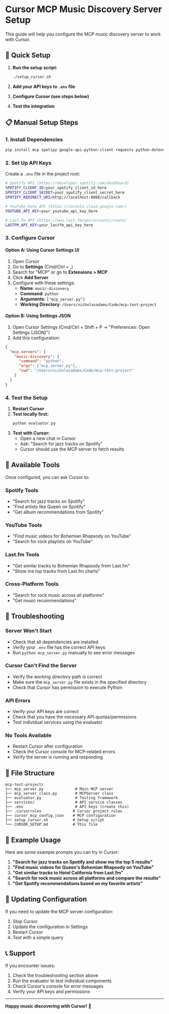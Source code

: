 # Cursor MCP Music Discovery Server Setup

This guide will help you configure the MCP music discovery server to work with Cursor.

## 🚀 Quick Setup

1. **Run the setup script:**
   ```bash
   ./setup_cursor.sh
   ```

2. **Add your API keys to `.env` file**
3. **Configure Cursor (see steps below)**
4. **Test the integration**

## 📋 Manual Setup Steps

### 1. Install Dependencies

```bash
pip install mcp spotipy google-api-python-client requests python-dotenv
```

### 2. Set Up API Keys

Create a `.env` file in the project root:

```bash
# Spotify API (https://developer.spotify.com/dashboard)
SPOTIFY_CLIENT_ID=your_spotify_client_id_here
SPOTIFY_CLIENT_SECRET=your_spotify_client_secret_here
SPOTIFY_REDIRECT_URI=http://localhost:8888/callback

# YouTube Data API (https://console.cloud.google.com/)
YOUTUBE_API_KEY=your_youtube_api_key_here

# Last.fm API (https://www.last.fm/api/account/create)
LASTFM_API_KEY=your_lastfm_api_key_here
```

### 3. Configure Cursor

#### Option A: Using Cursor Settings UI
1. Open Cursor
2. Go to **Settings** (Cmd/Ctrl + ,)
3. Search for "MCP" or go to **Extensions > MCP**
4. Click **Add Server**
5. Configure with these settings:
   - **Name**: `music-discovery`
   - **Command**: `python`
   - **Arguments**: `["mcp_server.py"]`
   - **Working Directory**: `/Users/nicholasadams/Code/mcp-test-project`

#### Option B: Using Settings JSON
1. Open Cursor Settings (Cmd/Ctrl + Shift + P → "Preferences: Open Settings (JSON)")
2. Add this configuration:

```json
{
  "mcp.servers": {
    "music-discovery": {
      "command": "python",
      "args": ["mcp_server.py"],
      "cwd": "/Users/nicholasadams/Code/mcp-test-project"
    }
  }
}
```

### 4. Test the Setup

1. **Restart Cursor**
2. **Test locally first:**
   ```bash
   python evaluator.py
   ```
3. **Test with Cursor:**
   - Open a new chat in Cursor
   - Ask: "Search for jazz tracks on Spotify"
   - Cursor should use the MCP server to fetch results

## 🎵 Available Tools

Once configured, you can ask Cursor to:

### Spotify Tools
- "Search for jazz tracks on Spotify"
- "Find artists like Queen on Spotify"
- "Get album recommendations from Spotify"

### YouTube Tools
- "Find music videos for Bohemian Rhapsody on YouTube"
- "Search for rock playlists on YouTube"

### Last.fm Tools
- "Get similar tracks to Bohemian Rhapsody from Last.fm"
- "Show me top tracks from Last.fm charts"

### Cross-Platform Tools
- "Search for rock music across all platforms"
- "Get music recommendations"

## 🔧 Troubleshooting

### Server Won't Start
- Check that all dependencies are installed
- Verify your `.env` file has the correct API keys
- Run `python mcp_server.py` manually to see error messages

### Cursor Can't Find the Server
- Verify the working directory path is correct
- Make sure the `mcp_server.py` file exists in the specified directory
- Check that Cursor has permission to execute Python

### API Errors
- Verify your API keys are correct
- Check that you have the necessary API quotas/permissions
- Test individual services using the evaluator

### No Tools Available
- Restart Cursor after configuration
- Check the Cursor console for MCP-related errors
- Verify the server is running and responding

## 📁 File Structure

```
mcp-test-project/
├── mcp_server.py              # Main MCP server
├── mcp_server_class.py        # MCPServer class
├── evaluator.py               # Testing framework
├── services/                  # API service classes
├── .env                       # API keys (create this)
├── .cursorrules              # Cursor project rules
├── cursor_mcp_config.json    # MCP configuration
├── setup_cursor.sh           # Setup script
└── CURSOR_SETUP.md           # This file
```

## 🎯 Example Usage

Here are some example prompts you can try in Cursor:

1. **"Search for jazz tracks on Spotify and show me the top 5 results"**
2. **"Find music videos for Queen's Bohemian Rhapsody on YouTube"**
3. **"Get similar tracks to Hotel California from Last.fm"**
4. **"Search for rock music across all platforms and compare the results"**
5. **"Get Spotify recommendations based on my favorite artists"**

## 🔄 Updating Configuration

If you need to update the MCP server configuration:

1. Stop Cursor
2. Update the configuration in Settings
3. Restart Cursor
4. Test with a simple query

## 📞 Support

If you encounter issues:

1. Check the troubleshooting section above
2. Run the evaluator to test individual components
3. Check Cursor's console for error messages
4. Verify your API keys and permissions

---

**Happy music discovering with Cursor! 🎵** 